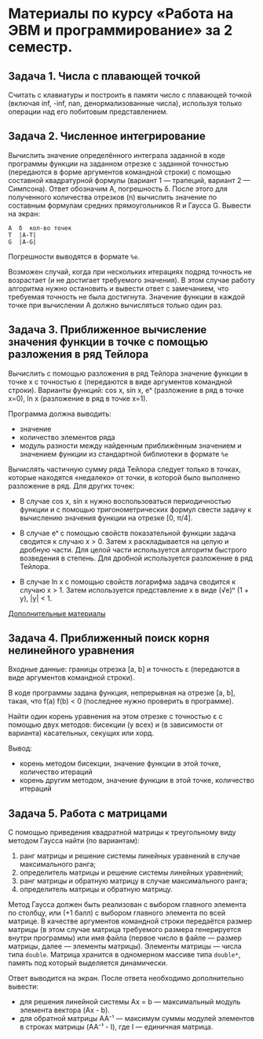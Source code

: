 # Материалы по курсу «Работа на ЭВМ и программирование» за 2 семестр.

## Задача 1. Числа с плавающей точкой
Считать с клавиатуры и построить в памяти число с плавающей точкой (включая inf, -inf, nan, денормализованные числа), используя только операции над его побитовым представлением.

## Задача 2. Численное интегрирование
Вычислить значение определённого интеграла заданной в коде программы функции на заданном отрезке с заданной точностью (передаются в форме аргументов командной строки) с помощью составной квадратурной формулы (вариант 1 — трапеций, вариант 2 — Симпсона). Ответ обозначим  A, погрешность δ. После этого для полученного количества отрезков (n) вычислить значение по составным формулам средних прямоугольников R и Гаусса G. Вывести на экран:

```
A  δ  кол-во точек
T  |A-T|
G  |A-G|
```

Погрешности выводятся в формате `%e`.

Возможен случай, когда при нескольких итерациях подряд точность не возрастает (и не достигает требуемого значения). В этом случае работу алгоритма нужно остановить и вывести ответ с замечанием, что требуемая точность не была достигнута.
Значение функции в каждой точке при вычислении A должно вычисляться только один раз.

<!--
Материалы есть, например, на Wikipedia:
- https://ru.wikipedia.org/wiki/Метод_трапеций
- https://ru.wikipedia.org/wiki/%D0%A4%D0%BE%D1%80%D0%BC%D1%83%D0%BB%D0%B0_%D0%A1%D0%B8%D0%BC%D0%BF%D1%81%D0%BE%D0%BD%D0%B0
- https://ru.wikipedia.org/wiki/%D0%9C%D0%B5%D1%82%D0%BE%D0%B4_%D0%BF%D1%80%D1%8F%D0%BC%D0%BE%D1%83%D0%B3%D0%BE%D0%BB%D1%8C%D0%BD%D0%B8%D0%BA%D0%BE%D0%B2
- https://ru.wikipedia.org/wiki/%D0%9C%D0%B5%D1%82%D0%BE%D0%B4_%D0%93%D0%B0%D1%83%D1%81%D1%81%D0%B0_(%D1%87%D0%B8%D1%81%D0%BB%D0%B5%D0%BD%D0%BD%D0%BE%D0%B5_%D0%B8%D0%BD%D1%82%D0%B5%D0%B3%D1%80%D0%B8%D1%80%D0%BE%D0%B2%D0%B0%D0%BD%D0%B8%D0%B5)
-->

## Задача 3. Приближенное вычисление значения функции в точке с помощью разложения в ряд Тейлора

Вычислить с помощью разложения в ряд Тейлора значение функции в точке x с точностью ε (передаются в виде аргументов командной строки). Варианты функций: cos x, sin x, eˣ (разложение в ряд в точке x=0), ln x (разложение в ряд в точке x=1).

Программа должна выводить:
- значение
- количество элементов ряда
- модуль разности между найденным приближённым значением и значением функции из стандартной библиотеки в формате `%e`

Вычислять частичную сумму ряда Тейлора следует только в точках, которые находятся «недалеко» от точки, в которой было выполнено разложение в ряд. Для других точек:

- В случае cos x, sin x нужно воспользоваться периодичностью функции и с помощью тригонометрических формул свести задачу к вычислению значения функции на отрезке [0, π/4].

- В случае eˣ с помощью свойств показательной функции задача сводится к случаю x > 0. Затем x раскладывается на целую и дробную части. Для целой части используется алгоритм быстрого возведения в степень. Для дробной используется разложение в ряд Тейлора.

- В случае ln x с помощью свойств логарифма задача сводится к случаю x > 1. Затем используется представление x в виде (√e)ⁿ (1 + y), |y| < 1.

[Дополнительные материалы](http://group112.github.io/doc/sem2/2019/2019_sem2_lesson5.pdf)

## Задача 4. Приближенный поиск корня нелинейного уравнения
Входные данные: границы отрезка [a, b] и точность ε (передаются в виде аргументов командной строки).

В коде программы задана функция, непрерывная на отрезке [a, b],
такая, что f(a) f(b) < 0 (последнее нужно проверить в программе).

Найти один корень уравнения на этом отрезке с точностью ε с помощью двух методов: бисекции (у всех) и (в зависимости от варианта) касательных, секущих или хорд.

Вывод:
- корень методом бисекции, значение функции в этой точке, количество итераций
- корень другим методом, значение функции в этой точке, количество итераций

## Задача 5. Работа с матрицами
С помощью приведения квадратной матрицы к треугольному виду методом Гаусса найти (по вариантам):

1. ранг матрицы и решение системы линейных уравнений в случае максимального ранга;
2. определитель матрицы и решение системы линейных уравнений;
3. ранг матрицы и обратную матрицу в случае максимального ранга;
4. определитель матрицы и обратную матрицу.

Метод Гаусса должен быть реализован с выбором главного элемента по столбцу, или (+1 балл) с выбором главного элемента по всей матрице.
В качестве аргументов командной строки передаётся размер матрицы (в этом случае матрица требуемого размера генерируется внутри программы) или имя файла (первое число в файле — размер матрицы, далее — элементы матрицы). Элементы матрицы — числа типа `double`. Матрица хранится в одномерном массиве типа `double*`, память под который выделяется динамически.

Ответ выводится на экран. После ответа необходимо дополнительно вывести:
- для решения линейной системы Ax = b — максимальный модуль элемента вектора (Ax - b).
- для обратной матрицы AA⁻¹ — максимум суммы модулей элементов в строках матрицы (AA⁻¹ - I), где I — единичная матрица.

